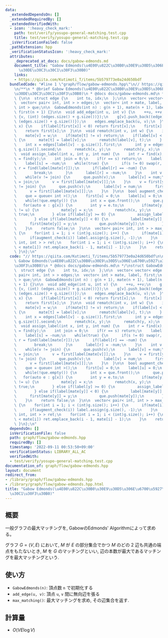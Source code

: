 ```yaml
---
data:
  _extendedDependsOn: []
  _extendedRequiredBy: []
  _extendedVerifiedWith:
  - icon: ':heavy_check_mark:'
    path: test/verify/yosupo-general-matching.test.cpp
    title: test/verify/yosupo-general-matching.test.cpp
  _isVerificationFailed: false
  _pathExtension: hpp
  _verificationStatusIcon: ':heavy_check_mark:'
  attributes:
    _deprecated_at_docs: docs/gabow-edmonds.md
    document_title: "Gabow Edmonds(\u4E00\u822C\u30B0\u30E9\u30D5\u306E\u6700\u5927\
      \u30DE\u30C3\u30C1\u30F3\u30B0)"
    links:
    - https://qiita.com/Kutimoti_T/items/5b579773e0a24d650bdf
  bundledCode: "#line 1 \"graph/flow/gabow-edmonds.hpp\"\n// https://qiita.com/Kutimoti_T/items/5b579773e0a24d650bdf\n\
    \n/**\n * @brief Gabow Edmonds(\u4E00\u822C\u30B0\u30E9\u30D5\u306E\u6700\u5927\
    \u30DE\u30C3\u30C1\u30F3\u30B0)\n * @docs docs/gabow-edmonds.md\n */\nstruct GabowEdmonds\
    \ {\n\n  struct edge {\n    int to, idx;\n  };\n\n  vector< vector< edge > > g;\n\
    \  vector< pair< int, int > > edges;\n  vector< int > mate, label, first;\n  queue<\
    \ int > que;\n\n  GabowEdmonds(int n) : g(n + 1), mate(n + 1), label(n + 1, -1),\
    \ first(n + 1) {}\n\n  void add_edge(int u, int v) {\n    ++u, ++v;\n    g[u].push_back((edge)\
    \ {v, (int) (edges.size() + g.size())});\n    g[v].push_back((edge) {u, (int)\
    \ (edges.size() + g.size())});\n    edges.emplace_back(u, v);\n  }\n\n  int find(int\
    \ x) {\n    if(label[first[x]] < 0) return first[x];\n    first[x] = find(first[x]);\n\
    \    return first[x];\n  }\n\n  void rematch(int v, int w) {\n    int t = mate[v];\n\
    \    mate[v] = w;\n    if(mate[t] != v) return;\n    if(label[v] < (int)g.size())\
    \ {\n      mate[t] = label[v];\n      rematch(label[v], t);\n    } else {\n  \
    \    int x = edges[label[v] - g.size()].first;\n      int y = edges[label[v] -\
    \ g.size()].second;\n      rematch(x, y);\n      rematch(y, x);\n    }\n  }\n\n\
    \  void assign_label(int x, int y, int num) {\n    int r = find(x);\n    int s\
    \ = find(y);\n    int join = 0;\n    if(r == s) return;\n    label[r] = -num;\n\
    \    label[s] = -num;\n    while(true) {\n      if(s != 0) swap(r, s);\n     \
    \ r = find(label[mate[r]]);\n      if(label[r] == -num) {\n        join = r;\n\
    \        break;\n      }\n      label[r] = -num;\n    }\n    int v = first[x];\n\
    \    while(v != join) {\n      que.push(v);\n      label[v] = num;\n      first[v]\
    \ = join;\n      v = first[label[mate[v]]];\n    }\n    v = first[y];\n    while(v\
    \ != join) {\n      que.push(v);\n      label[v] = num;\n      first[v] = join;\n\
    \      v = first[label[mate[v]]];\n    }\n  }\n\n  bool augment_check(int u) {\n\
    \    que = queue< int >();\n    first[u] = 0;\n    label[u] = 0;\n    que.push(u);\n\
    \    while(!que.empty()) {\n      int x = que.front();\n      que.pop();\n   \
    \   for(auto e : g[x]) {\n        int y = e.to;\n        if(mate[y] == 0 && y\
    \ != u) {\n          mate[y] = x;\n          rematch(x, y);\n          return\
    \ true;\n        } else if(label[y] >= 0) {\n          assign_label(x, y, e.idx);\n\
    \        } else if(label[mate[y]] < 0) {\n          label[mate[y]] = x;\n    \
    \      first[mate[y]] = y;\n          que.push(mate[y]);\n        }\n      }\n\
    \    }\n    return false;\n  }\n\n  vector< pair< int, int > > max_matching()\
    \ {\n    for(int i = 1; i < (int)g.size(); i++) {\n      if(mate[i] != 0) continue;\n\
    \      if(augment_check(i)) label.assign(g.size(), -1);\n    }\n    vector< pair<\
    \ int, int > > ret;\n    for(int i = 1; i < (int)g.size(); i++) {\n      if(i\
    \ < mate[i]) ret.emplace_back(i - 1, mate[i] - 1);\n    }\n    return ret;\n \
    \ }\n};\n"
  code: "// https://qiita.com/Kutimoti_T/items/5b579773e0a24d650bdf\n\n/**\n * @brief\
    \ Gabow Edmonds(\u4E00\u822C\u30B0\u30E9\u30D5\u306E\u6700\u5927\u30DE\u30C3\u30C1\
    \u30F3\u30B0)\n * @docs docs/gabow-edmonds.md\n */\nstruct GabowEdmonds {\n\n\
    \  struct edge {\n    int to, idx;\n  };\n\n  vector< vector< edge > > g;\n  vector<\
    \ pair< int, int > > edges;\n  vector< int > mate, label, first;\n  queue< int\
    \ > que;\n\n  GabowEdmonds(int n) : g(n + 1), mate(n + 1), label(n + 1, -1), first(n\
    \ + 1) {}\n\n  void add_edge(int u, int v) {\n    ++u, ++v;\n    g[u].push_back((edge)\
    \ {v, (int) (edges.size() + g.size())});\n    g[v].push_back((edge) {u, (int)\
    \ (edges.size() + g.size())});\n    edges.emplace_back(u, v);\n  }\n\n  int find(int\
    \ x) {\n    if(label[first[x]] < 0) return first[x];\n    first[x] = find(first[x]);\n\
    \    return first[x];\n  }\n\n  void rematch(int v, int w) {\n    int t = mate[v];\n\
    \    mate[v] = w;\n    if(mate[t] != v) return;\n    if(label[v] < (int)g.size())\
    \ {\n      mate[t] = label[v];\n      rematch(label[v], t);\n    } else {\n  \
    \    int x = edges[label[v] - g.size()].first;\n      int y = edges[label[v] -\
    \ g.size()].second;\n      rematch(x, y);\n      rematch(y, x);\n    }\n  }\n\n\
    \  void assign_label(int x, int y, int num) {\n    int r = find(x);\n    int s\
    \ = find(y);\n    int join = 0;\n    if(r == s) return;\n    label[r] = -num;\n\
    \    label[s] = -num;\n    while(true) {\n      if(s != 0) swap(r, s);\n     \
    \ r = find(label[mate[r]]);\n      if(label[r] == -num) {\n        join = r;\n\
    \        break;\n      }\n      label[r] = -num;\n    }\n    int v = first[x];\n\
    \    while(v != join) {\n      que.push(v);\n      label[v] = num;\n      first[v]\
    \ = join;\n      v = first[label[mate[v]]];\n    }\n    v = first[y];\n    while(v\
    \ != join) {\n      que.push(v);\n      label[v] = num;\n      first[v] = join;\n\
    \      v = first[label[mate[v]]];\n    }\n  }\n\n  bool augment_check(int u) {\n\
    \    que = queue< int >();\n    first[u] = 0;\n    label[u] = 0;\n    que.push(u);\n\
    \    while(!que.empty()) {\n      int x = que.front();\n      que.pop();\n   \
    \   for(auto e : g[x]) {\n        int y = e.to;\n        if(mate[y] == 0 && y\
    \ != u) {\n          mate[y] = x;\n          rematch(x, y);\n          return\
    \ true;\n        } else if(label[y] >= 0) {\n          assign_label(x, y, e.idx);\n\
    \        } else if(label[mate[y]] < 0) {\n          label[mate[y]] = x;\n    \
    \      first[mate[y]] = y;\n          que.push(mate[y]);\n        }\n      }\n\
    \    }\n    return false;\n  }\n\n  vector< pair< int, int > > max_matching()\
    \ {\n    for(int i = 1; i < (int)g.size(); i++) {\n      if(mate[i] != 0) continue;\n\
    \      if(augment_check(i)) label.assign(g.size(), -1);\n    }\n    vector< pair<\
    \ int, int > > ret;\n    for(int i = 1; i < (int)g.size(); i++) {\n      if(i\
    \ < mate[i]) ret.emplace_back(i - 1, mate[i] - 1);\n    }\n    return ret;\n \
    \ }\n};\n"
  dependsOn: []
  isVerificationFile: false
  path: graph/flow/gabow-edmonds.hpp
  requiredBy: []
  timestamp: '2022-09-11 00:53:50+09:00'
  verificationStatus: LIBRARY_ALL_AC
  verifiedWith:
  - test/verify/yosupo-general-matching.test.cpp
documentation_of: graph/flow/gabow-edmonds.hpp
layout: document
redirect_from:
- /library/graph/flow/gabow-edmonds.hpp
- /library/graph/flow/gabow-edmonds.hpp.html
title: "Gabow Edmonds(\u4E00\u822C\u30B0\u30E9\u30D5\u306E\u6700\u5927\u30DE\u30C3\
  \u30C1\u30F3\u30B0)"
---
```

## 概要

一般グラフの最大マッチングを, GabowのEdmonds' Algorithmによって求める。

グラフ $G=(V, E)$ において, $M$ が $E$ の部分集合でかつ $M$ のどの $2$ 辺も共通の端点をもたないとき, $M$ を $G$ のマッチングといい, 辺の本数が最大であるマッチングを最大マッチングという.

## 使い方

* `GabowEdmonds(n)`: 頂点数 `n` で初期化する
* `add_edge(u, v)`: 頂点 `u`, `v` 間に無向辺を張る
* `max_matching()`: 最大マッチングを求め, その辺集合を返す.

## 計算量

* $O(VE \log V)$
